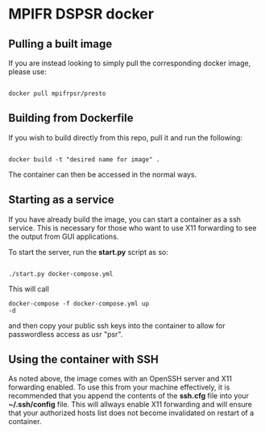 MPIFR DSPSR docker
===================

Pulling a built image
---------------------

If you are instead looking to simply pull the corresponding docker image, please use:

<pre><code> 
docker pull mpifrpsr/presto
</code></pre>

Building from Dockerfile
------------------------

If you wish to build directly from this repo, pull it and run the following:

<pre><code>
docker build -t "desired name for image" .
</code></pre>

The container can then be accessed in the normal ways.

Starting as a service
---------------------

If you have already build the image, you can start a container as a ssh service. This is necessary for those who want to use X11 forwarding to see the output from GUI applications.

To start the server, run the **start.py** script as so:

<pre><code>
./start.py docker-compose.yml
</code></pre>

This will call <pre><code>docker-compose -f docker-compose.yml up -d</code></pre> and then copy your public ssh keys into the container to allow for passwordless access as usr "psr".

Using the container with SSH
----------------------------

As noted above, the image comes with an OpenSSH server and X11 forwarding enabled. To use this from your machine effectively, it is recommended that you append the contents of the **ssh.cfg** file into your **~/.ssh/config** file. This will allways enable X11 forwarding and will ensure that your authorized hosts list does not become invalidated on restart of a container.



